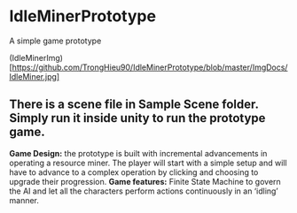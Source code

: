 # IdleMinerPrototype
A simple game prototype

(IdleMinerImg)[https://github.com/TrongHieu90/IdleMinerPrototype/blob/master/ImgDocs/IdleMiner.jpg]

## There is a scene file in Sample Scene folder. Simply run it inside unity to run the prototype game.

**Game Design:** the prototype is built with incremental advancements in operating
a resource miner. The player will start with a simple setup and will have to
advance to a complex operation by clicking and choosing to upgrade their
progression.
**Game features:** Finite State Machine to govern the AI and let all the characters
perform actions continuously in an ‘idling’ manner.


